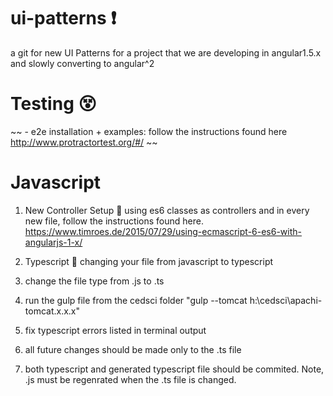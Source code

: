 # ui-patterns :exclamation:
a git for new UI Patterns for a project that we are developing in angular1.5.x and slowly converting to angular^2


# Testing :dizzy_face:
~~ - e2e installation + examples: follow the instructions found here http://www.protractortest.org/#/ ~~

# Javascript
1. New Controller Setup :muscle:
using es6 classes as controllers and in every new file, follow the instructions found here. https://www.timroes.de/2015/07/29/using-ecmascript-6-es6-with-angularjs-1-x/

2. Typescript :sweet_potato:
changing your file from javascript to typescript
  1. change the file type from .js to .ts
  2. run the gulp file from the cedsci folder "gulp --tomcat h:\cedsci\apachi-tomcat.x.x.x"
  3. fix typescript errors listed in terminal output
  4. all future changes should be made only to the .ts file
  5. both typescript and generated typescript file should be commited. Note, .js must be regenrated when the .ts file is changed.


